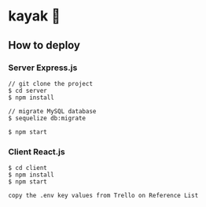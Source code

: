 # kayak 🚣‍

## How to deploy

### Server Express.js
```
// git clone the project
$ cd server
$ npm install

// migrate MySQL database
$ sequelize db:migrate

$ npm start

```

### Client React.js
```
$ cd client
$ npm install
$ npm start
```


```
copy the .env key values from Trello on Reference List

```
